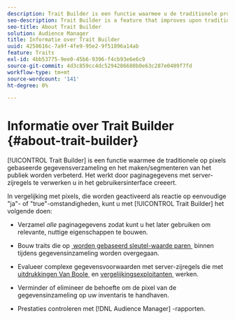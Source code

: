 ```yaml
---
description: Trait Builder is een functie waarmee u de traditionele processen voor gegevensverzameling op basis van pixels en het maken/segmenteren van het publiek kunt verbeteren. Het werkt door paginagegevens met server-zijregels te verwerken u in het gebruikersinterface creeert.
seo-description: Trait Builder is a feature that improves upon traditional pixel-based data collection and audience creation/segmentation processes. It works by processing page data with server-side rules you create in the user interface.
seo-title: About Trait Builder
solution: Audience Manager
title: Informatie over Trait Builder
uuid: 4258616c-7a9f-4fe9-95e2-9f51896a14ab
feature: Traits
exl-id: 4bb53775-9ee0-45b6-9396-f4cb93e6e6c9
source-git-commit: 4d3c859cc4dc5294286680b0e63c287e0409f7fd
workflow-type: tm+mt
source-wordcount: '141'
ht-degree: 0%

---
```


# Informatie over Trait Builder {#about-trait-builder}

[!UICONTROL Trait Builder] is een functie waarmee de traditionele op pixels gebaseerde gegevensverzameling en het maken/segmenteren van het publiek worden verbeterd. Het werkt door paginagegevens met server-zijregels te verwerken u in het gebruikersinterface creeert.

<!-- c_tb_about.xml -->

In vergelijking met pixels, die worden geactiveerd als reactie op eenvoudige &quot;ja&quot;- of &quot;true&quot;-omstandigheden, kunt u met [!UICONTROL Trait Builder] het volgende doen:

* Verzamel *alle* paginagegevens zodat kunt u het later gebruiken om relevante, nuttige eigenschappen te bouwen.
* Bouw traits die op [&#x200B; worden gebaseerd sleutel-waarde paren &#x200B;](../../reference/key-value-pairs-explained.md) binnen tijdens gegevensinzameling worden overgegaan.
* Evalueer complexe gegevensvoorwaarden met server-zijregels die met [&#x200B; uitdrukkingen Van Boole &#x200B;](../../reference/boolean-expressions-tsb.md) en [&#x200B; vergelijkingsexploitanten &#x200B;](../../features/traits/trait-comparison-operators.md) werken.

* Verminder of elimineer de behoefte om de pixel van de gegevensinzameling op uw inventaris te handhaven.
* Prestaties controleren met [!DNL Audience Manager] -rapporten.
